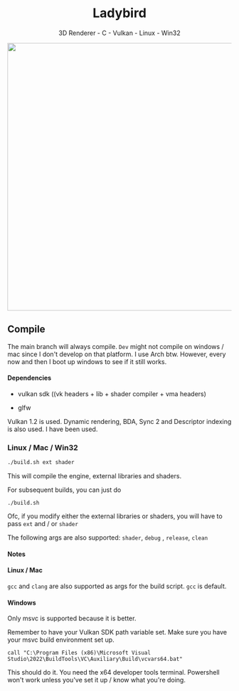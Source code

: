 <p>
<h1 align="center">Ladybird</h2>
<p align="center">3D Renderer - C - Vulkan - Linux - Win32</p>
<p align="center">
<img width="600"src="window.jpg">
</p>
</p>

## Compile

The main branch will always compile. `Dev` might not compile on windows / mac since I don't develop on that platform. I use Arch btw. However, every now and then I boot up windows to see if it still works.

#### Dependencies

- vulkan sdk  ((vk headers + lib + shader compiler + vma headers)

- glfw



Vulkan 1.2 is used. Dynamic rendering, BDA, Sync 2 and Descriptor indexing is also used. I have been used.

### Linux / Mac / Win32

```bash
./build.sh ext shader
```

This will compile the engine, external libraries and shaders.

For subsequent builds, you can just do 

```shell
./build.sh
```

Ofc, if you modify either the external libraries or shaders, you will have to pass `ext` and / or `shader`



The following args are also supported: `shader`,  `debug` , `release`, `clean`



#### Notes

#### Linux  / Mac

 `gcc` and `clang` are also supported as args for the build script. `gcc` is default.



#### Windows

Only msvc is supported because it is better.

Remember to have your Vulkan SDK path variable set.
Make sure you have your msvc build environment set up.

```
call "C:\Program Files (x86)\Microsoft Visual Studio\2022\BuildTools\VC\Auxiliary\Build\vcvars64.bat"
```

This should do it. You need the x64 developer tools terminal. Powershell won't work unless you've set it up / know what you're doing.